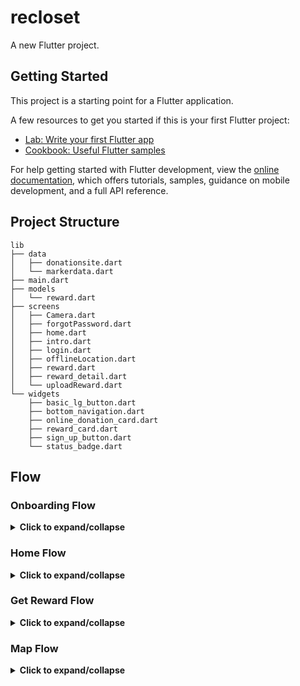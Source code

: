# recloset

A new Flutter project.

## Getting Started

This project is a starting point for a Flutter application.

A few resources to get you started if this is your first Flutter project:

- [Lab: Write your first Flutter app](https://docs.flutter.dev/get-started/codelab)
- [Cookbook: Useful Flutter samples](https://docs.flutter.dev/cookbook)

For help getting started with Flutter development, view the
[online documentation](https://docs.flutter.dev/), which offers tutorials,
samples, guidance on mobile development, and a full API reference.

## Project Structure

```
lib
├── data
│   ├── donationsite.dart
│   └── markerdata.dart
├── main.dart
├── models
│   └── reward.dart
├── screens
│   ├── Camera.dart
│   ├── forgotPassword.dart
│   ├── home.dart
│   ├── intro.dart
│   ├── login.dart
│   ├── offlineLocation.dart
│   ├── reward.dart
│   ├── reward_detail.dart
│   └── uploadReward.dart
└── widgets
    ├── basic_lg_button.dart
    ├── bottom_navigation.dart
    ├── online_donation_card.dart
    ├── reward_card.dart
    ├── sign_up_button.dart
    └── status_badge.dart
```
## Flow

### Onboarding Flow
<details>
  <summary><strong>Click to expand/collapse</strong></summary>
  
| Step     | Description                                                             | Image |
|----------|-------------------------------------------------------------------------|--------|
| **Intro** | A brief introduction to the app’s main features.                        | <img src="https://i.imgur.com/deGbBGU.png" height="200"> |
| **Login** | Allows existing users to log in by entering their account information. | <img src="https://i.imgur.com/De1Zep5.png" height="200"> |

</details>

### Home Flow
<details>
  <summary><strong>Click to expand/collapse</strong></summary>
  
| Step                   | Description                                                                 | Image |
|------------------------|-----------------------------------------------------------------------------|--------|
| **Home**               | The main screen where users can access the app’s key features.              | <img src="https://i.imgur.com/f6Vj54B.png" height="200"> |
| **Online Donation Site** | A screen where users can visit an external donation site or view related info. | <img src="https://i.imgur.com/gBF9w7D.mp4" height="200"> |

</details>

### Get Reward Flow
<details>
  <summary><strong>Click to expand/collapse</strong></summary>
  
| Step                  | Description                                                                 | Image |
|-----------------------|-----------------------------------------------------------------------------|--------|
| **Reward List**        | Displays a list of rewards available to the user.                          | <img src="https://i.imgur.com/IdAFtPx.png" height="200"> |
| **Add Donation Receipt** | Allows users to upload a donation receipt to claim a reward.              | <img src="https://i.imgur.com/ilrOR6g.png" height="200"><img src="https://i.imgur.com/SyO8KLt.png" height="200"><img src="https://i.imgur.com/4IfR0YR.png" height="200"> |

</details>

### Map Flow
<details>
  <summary><strong>Click to expand/collapse</strong></summary>
  
| Step                  | Description                                                                    | Image |
|-----------------------|--------------------------------------------------------------------------------|--------|
| **Init View**          | The initial view showing the basic map screen.                                 | <img src="https://i.imgur.com/78Kb6wX.png" height="200"> |
| **Filtering Map Label** | Allows users to filter map labels to view specific types of information.       | <img src="https://i.imgur.com/77WIAHi.png" height="200"><img src="https://i.imgur.com/mOn0pmk.png" height="200"><img src
